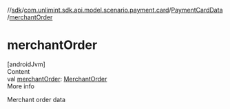 //[sdk](../../../index.md)/[com.unlimint.sdk.api.model.scenario.payment.card](../index.md)/[PaymentCardData](index.md)/[merchantOrder](merchant-order.md)



# merchantOrder  
[androidJvm]  
Content  
val [merchantOrder](merchant-order.md): [MerchantOrder](../../com.unlimint.sdk.api.model/-merchant-order/index.md)  
More info  


Merchant order data

  



